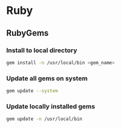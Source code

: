# Ruby

## RubyGems

### Install to local directory
```bash
gem install -n /usr/local/bin <gem_name>
```

### Update all gems on system
```bash
gem update --system
```

### Update locally installed gems
```bash
gem update -n /usr/local/bin
```
